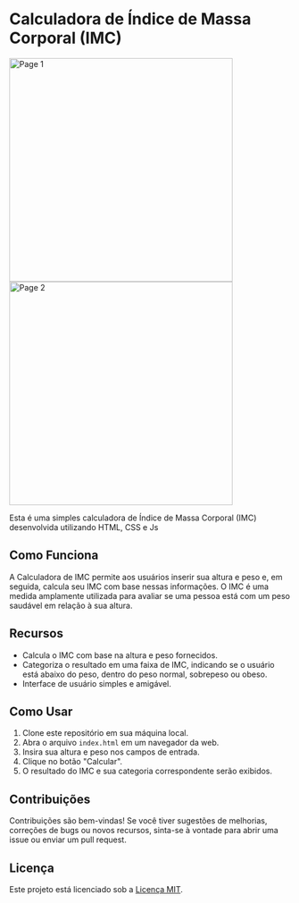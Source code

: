 # Calculadora de Índice de Massa Corporal (IMC)

<div>
  <img width='400px' alt='Page 1' src='https://i.postimg.cc/0Q1HXVRw/Screenshot-2024-02-29-Calculadora-IMC.png' />
  <img width='400px' alt='Page 2' src='https://i.postimg.cc/FF0k8y6C/image.png' />
</div>

Esta é uma simples calculadora de Índice de Massa Corporal (IMC) desenvolvida utilizando HTML, CSS e Js

## Como Funciona

A Calculadora de IMC permite aos usuários inserir sua altura e peso e, em seguida, calcula seu IMC com base nessas informações. O IMC é uma medida amplamente utilizada para avaliar se uma pessoa está com um peso saudável em relação à sua altura.

## Recursos

- Calcula o IMC com base na altura e peso fornecidos.
- Categoriza o resultado em uma faixa de IMC, indicando se o usuário está abaixo do peso, dentro do peso normal, sobrepeso ou obeso.
- Interface de usuário simples e amigável.

## Como Usar

1. Clone este repositório em sua máquina local.
2. Abra o arquivo `index.html` em um navegador da web.
3. Insira sua altura e peso nos campos de entrada.
4. Clique no botão "Calcular".
5. O resultado do IMC e sua categoria correspondente serão exibidos.

## Contribuições

Contribuições são bem-vindas! Se você tiver sugestões de melhorias, correções de bugs ou novos recursos, sinta-se à vontade para abrir uma issue ou enviar um pull request.

## Licença

Este projeto está licenciado sob a [Licença MIT](LICENSE).
